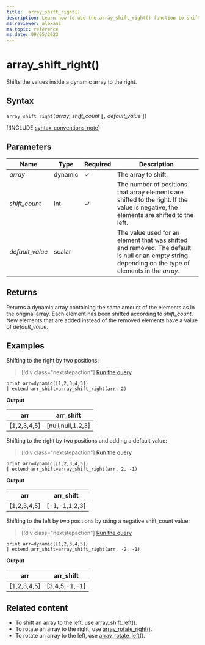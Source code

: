 ```yaml
---
title:  array_shift_right()
description: Learn how to use the array_shift_right() function to shift values inside a dynamic array to the right.
ms.reviewer: alexans
ms.topic: reference
ms.date: 09/05/2023
---
```

# array_shift_right()

Shifts the values inside a dynamic array to the right.

## Syntax

`array_shift_right(`*array*, *shift_count* [`,` *default_value* ]`)`

[!INCLUDE [syntax-conventions-note](../../includes/syntax-conventions-note.md)]

## Parameters

| Name | Type | Required | Description |
|--|--|--|--|
|*array* | dynamic |&check; | The array to shift.|
|*shift_count* | int | &check; | The number of positions that array elements are shifted to the right. If the value is negative, the elements are shifted to the left. |
|*default_value* | scalar | | The value used for an element that was shifted and removed. The default is null or an empty string depending on the type of elements in the *array*.|

## Returns

Returns a dynamic array containing the same amount of the elements as in the original array. Each element has been shifted according to *shift_count*. New elements that are added instead of the removed elements have a value of *default_value*.

## Examples

Shifting to the right by two positions:

> [!div class="nextstepaction"]
> <a href="https://dataexplorer.azure.com/clusters/help/databases/Samples?query=H4sIAAAAAAAAAysoyswrUUgsKrJNqcxLzM1M1og21DHSMdYx0TGN1eTlqlFIrShJzUsBKYkvzshMK7EFshIrIez4osz0jBINoIiOgpEmAKRlW6FMAAAA" target="_blank">Run the query</a>

```kusto
print arr=dynamic([1,2,3,4,5])
| extend arr_shift=array_shift_right(arr, 2)
```

**Output**

|arr|arr_shift|
|---|---|
|[1,2,3,4,5]|[null,null,1,2,3]|

Shifting to the right by two positions and adding a default value:

> [!div class="nextstepaction"]
> <a href="https://dataexplorer.azure.com/clusters/help/databases/Samples?query=H4sIAAAAAAAAAysoyswrUUgsKrJNqcxLzM1M1og21DHSMdYx0TGN1eTlqlFIrShJzUsBKYkvzshMK7EFshIrIez4osz0jBINoIiOgpGOgq6hJgBHJWeJUAAAAA==" target="_blank">Run the query</a>

```kusto
print arr=dynamic([1,2,3,4,5])
| extend arr_shift=array_shift_right(arr, 2, -1)
```

**Output**

|arr|arr_shift|
|---|---|
|[1,2,3,4,5]|[-1,-1,1,2,3]|

Shifting to the left by two positions by using a negative shift_count value:

> [!div class="nextstepaction"]
> <a href="https://dataexplorer.azure.com/clusters/help/databases/Samples?query=H4sIAAAAAAAAAysoyswrUUgsKrJNqcxLzM1M1og21DHSMdYx0TGN1eTlqlFIrShJzUsBKYkvzshMK7EFshIrIez4osz0jBINoIiOgq4REBtqAgCqvHZwUQAAAA==" target="_blank">Run the query</a>

```kusto
print arr=dynamic([1,2,3,4,5])
| extend arr_shift=array_shift_right(arr, -2, -1)
```

**Output**

|arr|arr_shift|
|---|---|
|[1,2,3,4,5]|[3,4,5,-1,-1]|

## Related content

* To shift an array to the left, use [array_shift_left()](array_shift_leftfunction.md).
* To rotate an array to the right, use [array_rotate_right()](array_rotate_rightfunction.md).
* To rotate an array to the left, use [array_rotate_left()](array_rotate_leftfunction.md).
